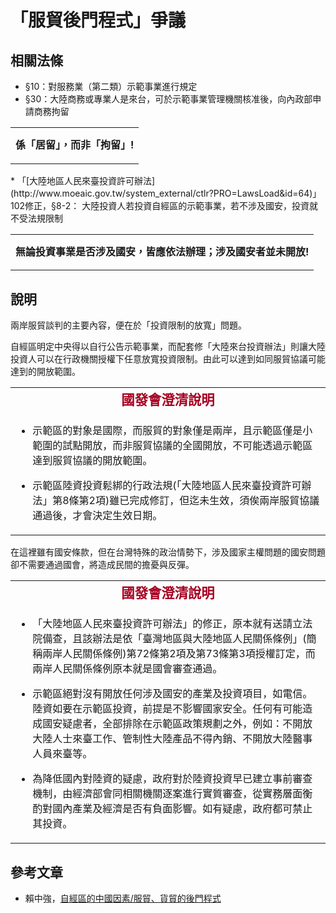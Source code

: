# 「服貿後門程式」爭議

## 相關法條

* §10：對服務業（第二類）示範事業進行規定
* §30：大陸商務或專業人是來台，可於示範事業管理機關核准後，向內政部申請商務拘留
<table border="0">
<tbody>
<tr>
<td>
<p style="line-height: 14pt;"><strong><span style="font-size: 12pt;" lang="ZH-TW">係「居留」，而非「拘留」!</span><strong></p>
</td>
</tr>
</tbody>
</table>
* 「[大陸地區人民來臺投資許可辦法](http://www.moeaic.gov.tw/system_external/ctlr?PRO=LawsLoad&id=64)」102修正，§8-2： 大陸投資人若投資自經區的示範事業，若不涉及國安，投資就不受法規限制
<table border="0">
<tbody>
<tr>
<td>
<p style="line-height: 14pt;"><strong><span style="font-size: 12pt;" lang="ZH-TW">無論投資事業是否涉及國安，皆應依法辦理；涉及國安者並未開放!</span><strong></p>
</td>
</tr>
</tbody>
</table>

## 說明

兩岸服貿談判的主要內容，便在於「投資限制的放寬」問題。

自經區明定中央得以自行公告示範事業，而配套修「大陸來台投資辦法」則讓大陸投資人可以在行政機關授權下任意放寬投資限制。由此可以達到如同服貿協議可能達到的開放範圍。
<table border="0">
<tbody>
<tr>
<td style="text-align: center;"><strong><span style="font-size: 16pt; font-family: 微軟正黑體, sans-serif; font-style: normal; font-variant: normal; line-height: normal; color: #a50021;" lang="ZH-TW">國發會澄清說明</span></strong></td>
</tr>
<tr>
<td>
<ul>
<li>
<p>示範區的對象是國際，而服貿的對象僅是兩岸，且示範區僅是小範圍的試點開放，而非服貿協議的全國開放，不可能透過示範區達到服貿協議的開放範圍。</p>
</li>
<li>
<p>示範區陸資投資鬆綁的行政法規(「大陸地區人民來臺投資許可辦法」第8條第2項)雖已完成修訂，但迄未生效，須俟兩岸服貿協議通過後，才會決定生效日期。</p>
</li>
</ul>
</td>
</tr>
</tbody>
</table>

在這裡雖有國安條款，但在台灣特殊的政治情勢下，涉及國家主權問題的國安問題卻不需要通過國會，將造成民間的擔憂與反彈。
<table border="0">
<tbody>
<tr>
<td style="text-align: center;"><strong><span style="font-size: 16pt; font-family: 微軟正黑體, sans-serif; color: #a50021;" lang="ZH-TW">國發會澄清說明</span></strong></td>
</tr>
<tr>
<td>
<ul>
<li>
<p>「大陸地區人民來臺投資許可辦法」的修正，原本就有送請立法院備查，且該辦法是依「臺灣地區與大陸地區人民關係條例」(簡稱兩岸人民關係條例)第72條第2項及第73條第3項授權訂定，而兩岸人民關係條例原本就是國會審查通過。</p>
</li>
<li>
<p>示範區絕對沒有開放任何涉及國安的產業及投資項目，如電信。陸資如要在示範區投資，前提是不影響國家安全。任何有可能造成國安疑慮者，全部排除在示範區政策規劃之外，例如：不開放大陸人士來臺工作、管制性大陸產品不得內銷、不開放大陸醫事人員來臺等。</p>
</li>
<li>
<p>為降低國內對陸資的疑慮，政府對於陸資投資早已建立事前審查機制，由經濟部會同相關機關逐案進行實質審查，從實務層面衡酌對國內產業及經濟是否有負面影響。如有疑慮，政府都可禁止其投資。</p>
</li>
</ul>
</td>
</tr>
</tbody>
</table>

## 參考文章

* 賴中強，[自經區的中國因素/服貿、貨貿的後門程式](https://sites.google.com/a/labor.ngo.tw/labor/activities/symposium/fepzs/10)
